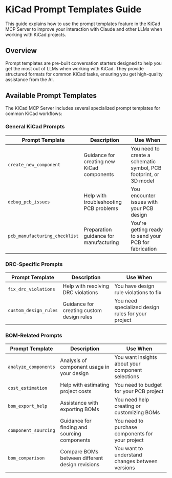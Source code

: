 # KiCad Prompt Templates Guide

This guide explains how to use the prompt templates feature in the KiCad MCP Server to improve your interaction with Claude and other LLMs when working with KiCad projects.

## Overview

Prompt templates are pre-built conversation starters designed to help you get the most out of LLMs when working with KiCad. They provide structured formats for common KiCad tasks, ensuring you get high-quality assistance from the AI.

## Available Prompt Templates

The KiCad MCP Server includes several specialized prompt templates for common KiCad workflows:

### General KiCad Prompts

| Prompt Template | Description | Use When |
|----------------|-------------|----------|
| `create_new_component` | Guidance for creating new KiCad components | You need to create a schematic symbol, PCB footprint, or 3D model |
| `debug_pcb_issues` | Help with troubleshooting PCB problems | You encounter issues with your PCB design |
| `pcb_manufacturing_checklist` | Preparation guidance for manufacturing | You're getting ready to send your PCB for fabrication |

### DRC-Specific Prompts

| Prompt Template | Description | Use When |
|----------------|-------------|----------|
| `fix_drc_violations` | Help with resolving DRC violations | You have design rule violations to fix |
| `custom_design_rules` | Guidance for creating custom design rules | You need specialized design rules for your project |

### BOM-Related Prompts

| Prompt Template | Description | Use When |
|----------------|-------------|----------|
| `analyze_components` | Analysis of component usage in your design | You want insights about your component selections |
| `cost_estimation` | Help with estimating project costs | You need to budget for your PCB project |
| `bom_export_help` | Assistance with exporting BOMs | You need help creating or customizing BOMs |
| `component_sourcing` | Guidance for finding and sourcing components | You need to purchase components for your project |
| `bom_comparison` | Compare BOMs between different design revisions | You want to understand changes between versions |

